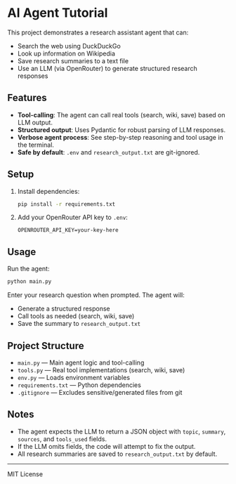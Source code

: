 # AI Agent Tutorial

This project demonstrates a research assistant agent that can:
- Search the web using DuckDuckGo
- Look up information on Wikipedia
- Save research summaries to a text file
- Use an LLM (via OpenRouter) to generate structured research responses

## Features
- **Tool-calling**: The agent can call real tools (search, wiki, save) based on LLM output.
- **Structured output**: Uses Pydantic for robust parsing of LLM responses.
- **Verbose agent process**: See step-by-step reasoning and tool usage in the terminal.
- **Safe by default**: `.env` and `research_output.txt` are git-ignored.

## Setup
1. Install dependencies:
   ```bash
   pip install -r requirements.txt
   ```
2. Add your OpenRouter API key to `.env`:
   ```env
   OPENROUTER_API_KEY=your-key-here
   ```

## Usage
Run the agent:
```bash
python main.py
```
Enter your research question when prompted. The agent will:
- Generate a structured response
- Call tools as needed (search, wiki, save)
- Save the summary to `research_output.txt`

## Project Structure
- `main.py` — Main agent logic and tool-calling
- `tools.py` — Real tool implementations (search, wiki, save)
- `env.py` — Loads environment variables
- `requirements.txt` — Python dependencies
- `.gitignore` — Excludes sensitive/generated files from git

## Notes
- The agent expects the LLM to return a JSON object with `topic`, `summary`, `sources`, and `tools_used` fields.
- If the LLM omits fields, the code will attempt to fix the output.
- All research summaries are saved to `research_output.txt` by default.

---
MIT License
